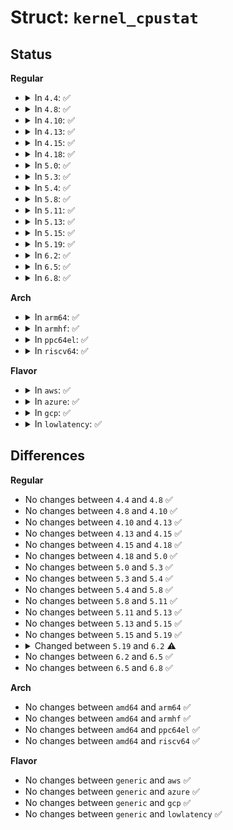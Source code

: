 # Struct: <code>kernel_cpustat</code>

## Status
<b>Regular</b>
<ul>
<li>
<details>
<summary>In <code>4.4</code>: ✅</summary>

```c
struct kernel_cpustat {
    u64 cpustat[10];
};
```
</details>
</li>
<li>
<details>
<summary>In <code>4.8</code>: ✅</summary>

```c
struct kernel_cpustat {
    u64 cpustat[10];
};
```
</details>
</li>
<li>
<details>
<summary>In <code>4.10</code>: ✅</summary>

```c
struct kernel_cpustat {
    u64 cpustat[10];
};
```
</details>
</li>
<li>
<details>
<summary>In <code>4.13</code>: ✅</summary>

```c
struct kernel_cpustat {
    u64 cpustat[10];
};
```
</details>
</li>
<li>
<details>
<summary>In <code>4.15</code>: ✅</summary>

```c
struct kernel_cpustat {
    u64 cpustat[10];
};
```
</details>
</li>
<li>
<details>
<summary>In <code>4.18</code>: ✅</summary>

```c
struct kernel_cpustat {
    u64 cpustat[10];
};
```
</details>
</li>
<li>
<details>
<summary>In <code>5.0</code>: ✅</summary>

```c
struct kernel_cpustat {
    u64 cpustat[10];
};
```
</details>
</li>
<li>
<details>
<summary>In <code>5.3</code>: ✅</summary>

```c
struct kernel_cpustat {
    u64 cpustat[10];
};
```
</details>
</li>
<li>
<details>
<summary>In <code>5.4</code>: ✅</summary>

```c
struct kernel_cpustat {
    u64 cpustat[10];
};
```
</details>
</li>
<li>
<details>
<summary>In <code>5.8</code>: ✅</summary>

```c
struct kernel_cpustat {
    u64 cpustat[10];
};
```
</details>
</li>
<li>
<details>
<summary>In <code>5.11</code>: ✅</summary>

```c
struct kernel_cpustat {
    u64 cpustat[10];
};
```
</details>
</li>
<li>
<details>
<summary>In <code>5.13</code>: ✅</summary>

```c
struct kernel_cpustat {
    u64 cpustat[10];
};
```
</details>
</li>
<li>
<details>
<summary>In <code>5.15</code>: ✅</summary>

```c
struct kernel_cpustat {
    u64 cpustat[10];
};
```
</details>
</li>
<li>
<details>
<summary>In <code>5.19</code>: ✅</summary>

```c
struct kernel_cpustat {
    u64 cpustat[10];
};
```
</details>
</li>
<li>
<details>
<summary>In <code>6.2</code>: ✅</summary>

```c
struct kernel_cpustat {
    u64 cpustat[11];
};
```
</details>
</li>
<li>
<details>
<summary>In <code>6.5</code>: ✅</summary>

```c
struct kernel_cpustat {
    u64 cpustat[11];
};
```
</details>
</li>
<li>
<details>
<summary>In <code>6.8</code>: ✅</summary>

```c
struct kernel_cpustat {
    u64 cpustat[11];
};
```
</details>
</li>
</ul>
<b>Arch</b>
<ul>
<li>
<details>
<summary>In <code>arm64</code>: ✅</summary>

```c
struct kernel_cpustat {
    u64 cpustat[10];
};
```
</details>
</li>
<li>
<details>
<summary>In <code>armhf</code>: ✅</summary>

```c
struct kernel_cpustat {
    u64 cpustat[10];
};
```
</details>
</li>
<li>
<details>
<summary>In <code>ppc64el</code>: ✅</summary>

```c
struct kernel_cpustat {
    u64 cpustat[10];
};
```
</details>
</li>
<li>
<details>
<summary>In <code>riscv64</code>: ✅</summary>

```c
struct kernel_cpustat {
    u64 cpustat[10];
};
```
</details>
</li>
</ul>
<b>Flavor</b>
<ul>
<li>
<details>
<summary>In <code>aws</code>: ✅</summary>

```c
struct kernel_cpustat {
    u64 cpustat[10];
};
```
</details>
</li>
<li>
<details>
<summary>In <code>azure</code>: ✅</summary>

```c
struct kernel_cpustat {
    u64 cpustat[10];
};
```
</details>
</li>
<li>
<details>
<summary>In <code>gcp</code>: ✅</summary>

```c
struct kernel_cpustat {
    u64 cpustat[10];
};
```
</details>
</li>
<li>
<details>
<summary>In <code>lowlatency</code>: ✅</summary>

```c
struct kernel_cpustat {
    u64 cpustat[10];
};
```
</details>
</li>
</ul>

## Differences
<b>Regular</b>
<ul>
<li>
No changes between <code>4.4</code> and <code>4.8</code> ✅
</li>
<li>
No changes between <code>4.8</code> and <code>4.10</code> ✅
</li>
<li>
No changes between <code>4.10</code> and <code>4.13</code> ✅
</li>
<li>
No changes between <code>4.13</code> and <code>4.15</code> ✅
</li>
<li>
No changes between <code>4.15</code> and <code>4.18</code> ✅
</li>
<li>
No changes between <code>4.18</code> and <code>5.0</code> ✅
</li>
<li>
No changes between <code>5.0</code> and <code>5.3</code> ✅
</li>
<li>
No changes between <code>5.3</code> and <code>5.4</code> ✅
</li>
<li>
No changes between <code>5.4</code> and <code>5.8</code> ✅
</li>
<li>
No changes between <code>5.8</code> and <code>5.11</code> ✅
</li>
<li>
No changes between <code>5.11</code> and <code>5.13</code> ✅
</li>
<li>
No changes between <code>5.13</code> and <code>5.15</code> ✅
</li>
<li>
No changes between <code>5.15</code> and <code>5.19</code> ✅
</li>
<li>
<details>
<summary>Changed between <code>5.19</code> and <code>6.2</code> ⚠️</summary>
<ul>
<li>
<b>Field type changed. </b>
<code>u64 cpustat[10]</code> ➡️ <code>u64 cpustat[11]</code>
</li>
</ul>
</details>
</li>
<li>
No changes between <code>6.2</code> and <code>6.5</code> ✅
</li>
<li>
No changes between <code>6.5</code> and <code>6.8</code> ✅
</li>
</ul>
<b>Arch</b>
<ul>
<li>
No changes between <code>amd64</code> and <code>arm64</code> ✅
</li>
<li>
No changes between <code>amd64</code> and <code>armhf</code> ✅
</li>
<li>
No changes between <code>amd64</code> and <code>ppc64el</code> ✅
</li>
<li>
No changes between <code>amd64</code> and <code>riscv64</code> ✅
</li>
</ul>
<b>Flavor</b>
<ul>
<li>
No changes between <code>generic</code> and <code>aws</code> ✅
</li>
<li>
No changes between <code>generic</code> and <code>azure</code> ✅
</li>
<li>
No changes between <code>generic</code> and <code>gcp</code> ✅
</li>
<li>
No changes between <code>generic</code> and <code>lowlatency</code> ✅
</li>
</ul>
